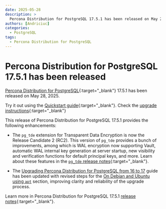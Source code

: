 ```yaml
---
date: 2025-05-28
description: >
  Percona Distribution for PostgreSQL 17.5.1 has been released on May 28, 2025.
authors: [Andriciuc]
categories:
  - PostgreSQL
tags:
  - Percona Distribution for PostgreSQL
---
```


# Percona Distribution for PostgreSQL 17.5.1 has been released

<!-- more -->

[Percona Distribution for PostgreSQL](https://docs.percona.com/postgresql/17/index.html){:target="_blank"} 17.5.1 has been released on May 28, 2025.

Try it out using the [Quickstart guide](https://docs.percona.com/postgresql/17/installing.html){:target="_blank"}. Check the [upgrade instructions](https://docs.percona.com/postgresql/17/major-upgrade.html){:target="_blank"}

This release of Percona Distribution for PostgreSQL 17.5.1 provides the following enhancements:

* The `pg_tde` extension for Transparent Data Encryption is now the Release Candidate 2 (RC2). This version of `pg_tde` provides a bunch of improvements, among which is WAL encryption now supporting Vault, automatic WAL internal key generation at server startup, new visibility and verification functions for default principal keys, and more. Learn about these features in the [`pg_tde` release notes](https://docs.percona.com/pg-tde/release-notes/rc2.html){:target="_blank"}.

* The [Upgrading Percona Distribution for PostgreSQL from 16 to 17](https://docs.percona.com/postgresql/17/major-upgrade.html) guide has been updated with revised steps for the [On Debian and Ubuntu using `apt`](https://docs.percona.com/postgresql/17/major-upgrade.html#on-debian-and-ubuntu-using-apt) section, improving clarity and reliability of the upgrade process.

Learn more in Percona Distribution for PostgreSQL 17.5.1 [release notes](https://docs.percona.com/postgresql/17/release-notes-v17.5.html){:target="_blank"}.
